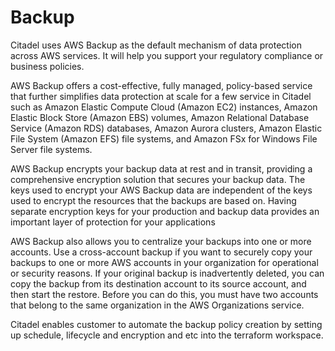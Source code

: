 # Backup


Citadel uses AWS Backup as the default mechanism of data protection across AWS services. It will help you support your regulatory compliance or business policies.

AWS Backup offers a cost-effective, fully managed, policy-based service that further simplifies data protection at scale for a few service in Citadel such as Amazon Elastic Compute Cloud (Amazon EC2) instances, Amazon Elastic Block Store (Amazon EBS) volumes, Amazon Relational Database Service (Amazon RDS) databases, Amazon Aurora clusters, Amazon Elastic File System (Amazon EFS) file systems, and Amazon FSx for Windows File Server file systems.

AWS Backup encrypts your backup data at rest and in transit, providing a comprehensive encryption solution that secures your backup data. The keys used to encrypt your AWS Backup data are independent of the keys used to encrypt the resources that the backups are based on. Having separate encryption keys for your production and backup data provides an important layer of protection for your applications

AWS Backup also allows you to centralize your backups into one or more accounts. Use a cross-account backup if you want to securely copy your backups to one or more AWS accounts in your organization for operational or security reasons. If your original backup is inadvertently deleted, you can copy the backup from its destination account to its source account, and then start the restore. Before you can do this, you must have two accounts that belong to the same organization in the AWS Organizations service.

Citadel enables customer to automate the backup policy creation by setting up schedule, lifecycle and encryption and etc into the terraform workspace.


